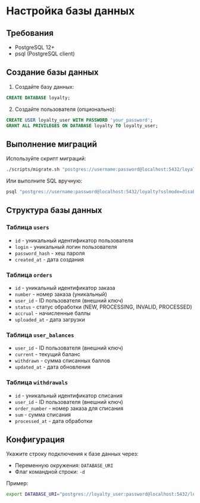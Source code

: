 # Настройка базы данных

## Требования

- PostgreSQL 12+
- psql (PostgreSQL client)

## Создание базы данных

1. Создайте базу данных:
```sql
CREATE DATABASE loyalty;
```

2. Создайте пользователя (опционально):
```sql
CREATE USER loyalty_user WITH PASSWORD 'your_password';
GRANT ALL PRIVILEGES ON DATABASE loyalty TO loyalty_user;
```

## Выполнение миграций

Используйте скрипт миграций:

```bash
./scripts/migrate.sh "postgres://username:password@localhost:5432/loyalty?sslmode=disable"
```

Или выполните SQL вручную:

```bash
psql "postgres://username:password@localhost:5432/loyalty?sslmode=disable" -f migrations/001_init_schema.sql
```

## Структура базы данных

### Таблица `users`
- `id` - уникальный идентификатор пользователя
- `login` - уникальный логин пользователя
- `password_hash` - хеш пароля
- `created_at` - дата создания

### Таблица `orders`
- `id` - уникальный идентификатор заказа
- `number` - номер заказа (уникальный)
- `user_id` - ID пользователя (внешний ключ)
- `status` - статус обработки (NEW, PROCESSING, INVALID, PROCESSED)
- `accrual` - начисленные баллы
- `uploaded_at` - дата загрузки

### Таблица `user_balances`
- `user_id` - ID пользователя (внешний ключ)
- `current` - текущий баланс
- `withdrawn` - сумма списанных баллов
- `updated_at` - дата обновления

### Таблица `withdrawals`
- `id` - уникальный идентификатор списания
- `user_id` - ID пользователя (внешний ключ)
- `order_number` - номер заказа для списания
- `sum` - сумма списания
- `processed_at` - дата обработки

## Конфигурация

Укажите строку подключения к базе данных через:
- Переменную окружения: `DATABASE_URI`
- Флаг командной строки: `-d`

Пример:
```bash
export DATABASE_URI="postgres://loyalty_user:password@localhost:5432/loyalty?sslmode=disable"
``` 